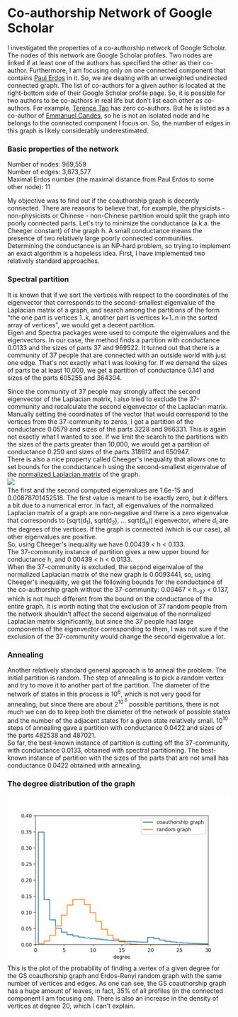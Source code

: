 # Co-authorship Network of Google Scholar

I investigated the properties of a co-authorship network of Google Scholar. The nodes of this network are Google Scholar
profiles. Two nodes are linked if at least one of the authors has specified the other as their co-author. Furthermore, I
am focusing only on one connected component that contains
[Paul Erdos](https://scholar.google.com/citations?user=cVeVZ1YAAAAJ&hl=en) in it. So, we are dealing with an unweighted
undirected connected graph. The list of co-authors for a given author is located at the right-bottom side of their
Google Scholar profile page. So, it is possible for two authors to be co-authors in real life but don't list each other
as co-authors. For example,
[Terence Tao](https://scholar.google.com/citations?user=TFx_gLQAAAAJ&hl=en&oi=ao) has zero co-authors. But he is listed
as a co-author of [Emmanuel Candes](https://scholar.google.com/citations?user=nRQi4O8AAAAJ&hl=en&oi=sra), so he is not
an isolated node and he belongs to the connected component I focus on. So, the number of edges in this graph is likely
considerably underestimated. <br />

### Basic properties of the network

Number of nodes: 969,559 <br />
Number of edges: 3,873,577 <br />
Maximal Erdos number (the maximal distance from Paul Erdos to some other node): 11

My objective was to find out if the coauthorship graph is decently connected. There are reasons to believe that, for
example, the physicists - non-physicists or Chinese - non-Chinese partition would split the graph into poorly connected
parts. Let's try to minimize the conductance (a.k.a. the Cheeger constant) of the graph h. A small conductance means the
presence of two relatively large poorly connected communities. Determining the conductance is an NP-hard problem, so
trying to implement an exact algorithm is a hopeless idea. First, I have implemented two relatively standard approaches.

### Spectral partition

It is known that if we sort the vertices with respect to the coordinates of the eigenvector that corresponds to the
second-smallest eigenvalue of the Laplacian matrix of a graph, and search among the partitions of the form "the one part
is vertices 1..k, another part is vertices k+1..n in the sorted array of vertices", we would get a decent
partition. <br />
Eigen and Spectra packages were used to compute the eigenvalues and the eigenvectors. In our case, the method finds a
partition with conductance 0.0133 and the sizes of parts 37 and 969522. It turned out that there is a community of 37
people that are connected with an outside world with just one edge. That's not exactly what I was looking for. If we
demand the sizes of parts be at least 10,000, we get a partition of conductance 0.141 and sizes of the parts 605255 and 364304. <br />

Since the community of 37 people may strongly affect the second eigenvector of the Laplacian matrix, I also tried to
exclude the 37-community and recalculate the second eigenvector of the Laplacian matrix. Manually setting the
coordinates of the vector that would correspond to the vertices from the 37-community to zeros, I got a partition of
the conductance 0.0579 and sizes of the parts 3228 and 966331. This is again not exactly what I wanted to see. If we
limit the search to the partitions with the sizes of the parts greater than 10,000, we would get a partition of
conductance 0.250 and sizes of the parts 318612 and 650947. <br />
There is also a nice property called Cheeger's inequality that allows one to set bounds for the conductance h using the
second-smallest eigenvalue of
the [normalized Laplacian matrix](https://en.wikipedia.org/wiki/Laplacian_matrix#Symmetric_normalized_Laplacian) of the
graph.
<br />
<img src="https://latex.codecogs.com/gif.latex?\frac{\lambda_2}{2}\leq&space;h\leq\sqrt{2\lambda_2}" /> <br />
The first and the second computed eigenvalues are 1.6e-15 and 0.00878701452518. The first value is meant to be exactly
zero, but it differs a bit due to a numerical error. In fact, all eigenvalues of the normalized Laplacian matrix of a
graph are non-negative and there is a zero eigenvalue that corresponds to (sqrt(d<sub>1</sub>), sqrt(d<sub>2</sub>), ...
sqrt(d<sub>n</sub>)) eigenvector, where d<sub>i</sub> are the degrees of the vertices. If the graph is connected (which
is our case), all other eigenvalues are positive.<br />
So, using Cheeger's inequality we have 0.00439 < h < 0.133. <br />
The 37-community instance of partition gives a new upper bound for conductance h, and 0.00439 < h < 0.0133. <br />
When the 37-community is excluded, the second eigenvalue of the normalized Laplacian matrix of the new graph is
0.0093441, so, using Cheeger's inequality, we get the following bounds for the conductance of the co-authorship graph
without the 37-community: 0.00467 < h<sub>-37</sub> < 0.137, which is not much different from the bound on the
conductance of the entire graph. It is worth noting that the exclusion of 37 random people from the network shouldn't
affect the second eigenvalue of the normalized Laplacian matrix significantly, but since the 37 people had large
components of the eigenvector corresponding to them, I was not sure if the exclusion of the 37-community would change
the second eigenvalue a lot.

### Annealing

Another relatively standard general approach is to anneal the problem. The initial partition is random. The step of
annealing is to pick a random vertex and try to move it to another part of the partition. The diameter of the network of
states in this process is 10<sup>6</sup>, which is not very good for annealing, but since there are about 2<sup>10<sup>
6</sup></sup> possible partitions, there is not much we can do to keep both the diameter of the network of possible
states and the number of the adjacent states for a given state relatively small. 10<sup>10</sup> steps of annealing gave
a partition with conductance 0.0422 and sizes of the parts 482538 and 487021. <br />
So far, the best-known instance of partition is cutting off the 37-community, with conductance 0.0133, obtained with
spectral partitioning. The best-known instance of partition with the sizes of the parts that are not small has
conductance 0.0422 obtained with annealing.

### The degree distribution of the graph

![](figures/degHist.png)
This is the plot of the probability of finding a vertex of a given degree for the GS coauthorship graph and Erdos-Renyi
random graph with the same number of vertices and edges. As one can see, the GS coauthorship graph has a huge amount of
leaves, in fact, 35% of all profiles (in the connected component I am focusing on). There is also an increase in the
density of vertices at degree 20, which I can't explain.
